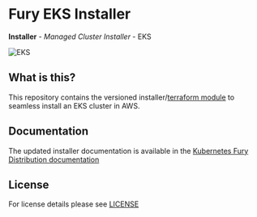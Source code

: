 # Fury EKS Installer

**Installer** - *Managed Cluster Installer* - EKS

![EKS](https://miro.medium.com/max/2978/1*5YAnP-tNi1Tkjzk1urIJYw.png)

## What is this?

This repository contains the versioned installer/[terraform module](modules/eks) to seamless install an EKS cluster
in AWS.

## Documentation

The updated installer documentation is available in the [Kubernetes Fury Distribution documentation][eks installer docs]

## License

For license details please see [LICENSE](LICENSE)


[eks installer docs]: https://docs.kubernetesfury.com/docs/installers/managed/eks/
